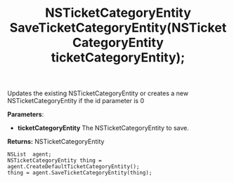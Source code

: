 ﻿---
uid: crmscript_ref_NSListAgent_SaveTicketCategoryEntity
title: NSTicketCategoryEntity SaveTicketCategoryEntity(NSTicketCategoryEntity ticketCategoryEntity);
intellisense: NSListAgent.SaveTicketCategoryEntity
keywords: NSListAgent, SaveTicketCategoryEntity
so.topic: reference
---
	  
Updates the existing NSTicketCategoryEntity or creates a new NSTicketCategoryEntity if the id parameter is 0
	  
**Parameters**:
 - **ticketCategoryEntity** The NSTicketCategoryEntity to save.

**Returns:** NSTicketCategoryEntity

```crmscript
NSList  agent;
NSTicketCategoryEntity thing = agent.CreateDefaultTicketCategoryEntity();
thing = agent.SaveTicketCategoryEntity(thing);
```

